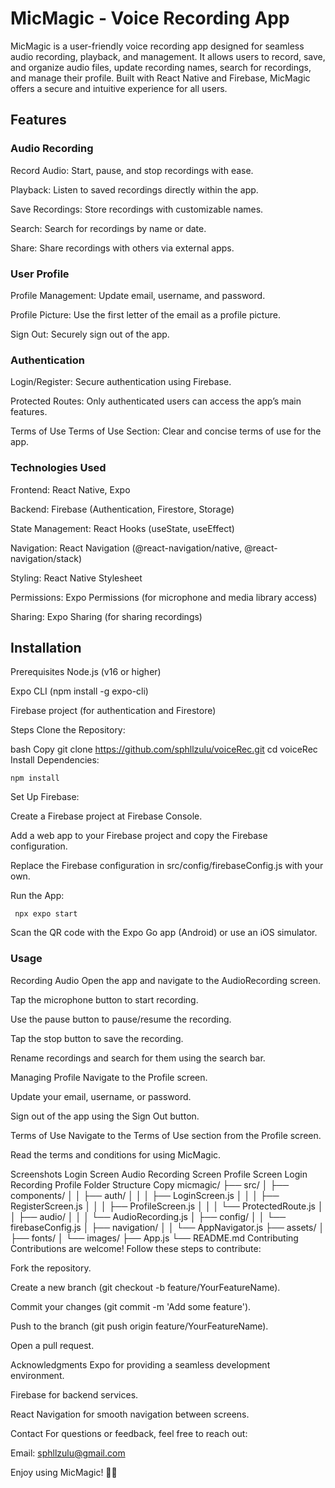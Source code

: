 # MicMagic - Voice Recording App
MicMagic is a user-friendly voice recording app designed for seamless audio recording, playback, and management. It allows users to record, save, and organize audio files, update recording names, search for recordings, and manage their profile. Built with React Native and Firebase, MicMagic offers a secure and intuitive experience for all users.

## Features
### Audio Recording
Record Audio: Start, pause, and stop recordings with ease.

Playback: Listen to saved recordings directly within the app.

Save Recordings: Store recordings with customizable names.

Search: Search for recordings by name or date.

Share: Share recordings with others via external apps.

### User Profile
Profile Management: Update email, username, and password.

Profile Picture: Use the first letter of the email as a profile picture.

Sign Out: Securely sign out of the app.

### Authentication
Login/Register: Secure authentication using Firebase.

Protected Routes: Only authenticated users can access the app’s main features.

Terms of Use
Terms of Use Section: Clear and concise terms of use for the app.

### Technologies Used
Frontend: React Native, Expo

Backend: Firebase (Authentication, Firestore, Storage)

State Management: React Hooks (useState, useEffect)

Navigation: React Navigation (@react-navigation/native, @react-navigation/stack)

Styling: React Native Stylesheet

Permissions: Expo Permissions (for microphone and media library access)

Sharing: Expo Sharing (for sharing recordings)

## Installation
Prerequisites
Node.js (v16 or higher)

Expo CLI (npm install -g expo-cli)

Firebase project (for authentication and Firestore)

Steps
Clone the Repository:

bash
Copy
git clone https://github.com/sphllzulu/voiceRec.git
cd voiceRec
Install Dependencies:

```
npm install
```
Set Up Firebase:

Create a Firebase project at Firebase Console.

Add a web app to your Firebase project and copy the Firebase configuration.

Replace the Firebase configuration in src/config/firebaseConfig.js with your own.

Run the App:
```
 npx expo start

```
Scan the QR code with the Expo Go app (Android) or use an iOS simulator.

### Usage
Recording Audio
Open the app and navigate to the AudioRecording screen.

Tap the microphone button to start recording.

Use the pause button to pause/resume the recording.

Tap the stop button to save the recording.

Rename recordings and search for them using the search bar.

Managing Profile
Navigate to the Profile screen.

Update your email, username, or password.

Sign out of the app using the Sign Out button.

Terms of Use
Navigate to the Terms of Use section from the Profile screen.

Read the terms and conditions for using MicMagic.

Screenshots
Login Screen	Audio Recording Screen	Profile Screen
Login	Recording	Profile
Folder Structure
Copy
micmagic/
├── src/
│   ├── components/
│   │   ├── auth/
│   │   │   ├── LoginScreen.js
│   │   │   ├── RegisterScreen.js
│   │   │   ├── ProfileScreen.js
│   │   │   └── ProtectedRoute.js
│   │   ├── audio/
│   │   │   └── AudioRecording.js
│   ├── config/
│   │   └── firebaseConfig.js
│   ├── navigation/
│   │   └── AppNavigator.js
├── assets/
│   ├── fonts/
│   └── images/
├── App.js
└── README.md
Contributing
Contributions are welcome! Follow these steps to contribute:

Fork the repository.

Create a new branch (git checkout -b feature/YourFeatureName).

Commit your changes (git commit -m 'Add some feature').

Push to the branch (git push origin feature/YourFeatureName).

Open a pull request.

Acknowledgments
Expo for providing a seamless development environment.

Firebase for backend services.

React Navigation for smooth navigation between screens.

Contact
For questions or feedback, feel free to reach out:

Email: sphllzulu@gmail.com


Enjoy using MicMagic! 🎤✨

